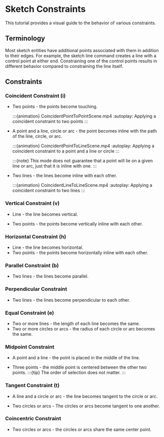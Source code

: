 # Sketch Constraints
This tutorial provides a visual guide to the behavior of various constraints.

## Terminology
Most sketch entities have additional points associated with them in addition to their edges. 
For example, the sketch line command creates a line with a control point at either end. 
Constraining one of the control points results in different behavior compared to constraining the line itself.

## Constraints
### Coincident Constraint (i)
* Two points - the points become touching.

    :::{animation} CoincidentPointToPointScene.mp4
        :autoplay:
        Applying a coincident constraint to two points
    :::

* A point and a line, circle or arc - the point becomes inline with the path of the line, circle, or arc.

    :::{animation} CoincidentPointToLineScene.mp4
        :autoplay:
        Applying a coincident constraint to a point and a line or circle
    :::

    :::{note} This mode does not guarantee that a point will lie on a given line or arc, just that it is inline with one.
    :::

* Two lines - the lines become inline with each other.

    :::{animation} CoincidentLineToLineScene.mp4
        :autoplay:
        Applying a coincident constraint to two lines
    :::

<!-- :::{figure} images/coincident.svg
:alt: Redrawing the boundary
:width: 60%
:align: center
Redrawing the boundary of the plate
::: -->

### Vertical Constraint (v)
* Line - the line becomes vertical.

* Two points - the points become vertically inline with each other.


### Horizontal Constraint (h)
* Line - the line becomes horizontal.
* Two points - the points become horizontally inline with each other.

### Parallel Constraint (b)
* Two lines - the lines become parallel.

### Perpendicular Constraint
* Two lines - the lines become perpendicular to each other. 

### Equal Constraint (e)
* Two or more lines - the length of each line becomes the same.
* Two or more circles or arcs - the radius of each circle or arc becomes the same.

### Midpoint Constraint
* A point and a line - the point is placed in the middle of the line.

* Three points - the middle point is centered between the other two points.
:::{tip} The order of selection does not matter.
:::


### Tangent Constraint (t)
* A line and a circle or arc - the line becomes tangent to the circle or arc.

* Two circles or arcs - The circles or arcs become tangent to one another.


### Coincentric Constraint
* Two circles or arcs - the circles or arcs share the same center point.

<!-- # Appendix
## Additional Examples -->